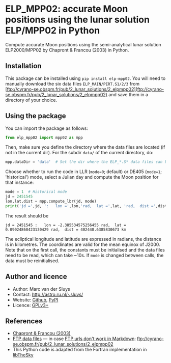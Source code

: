# ELP_MPP02: accurate Moon positions using the lunar solution ELP/MPP02 in Python #

Compute accurate Moon positions using the semi-analytical lunar solution ELP2000/MPP02 by Chapront & Francou
(2003) in Python.


## Installation ##

This package can be installed using `pip install elp-mpp02`.  You will need to manually download the six data
files `ELP_MAIN/PERT.S1/2/3` from
[ftp://cyrano-se.obspm.fr/pub/2_lunar_solutions/2_elpmpp02](ftp://cyrano-se.obspm.fr/pub/2_lunar_solutions/2_elpmpp02)
and save them in a directory of your choice.


## Using the package ##

You can import the package as follows:
```python
from elp_mpp02 import mpp02 as mpp
```

Then, make sure you define the directory where the data files are located (if not in the current dir). 
For the subdir `data/` of the current directory, do:
```python
mpp.dataDir = 'data'  # Set the dir where the ELP_*.S* data files can be found
```

Choose whether to run the code in LLR (`mode=0`; default) or DE405 (`mode=1`; 'historical') mode, select a
Julian day and compute the Moon position for that instance:
```python
mode = 1  # Historical mode
jd = 2451545
lon,lat,dist = mpp.compute_lbr(jd, mode)  
print('jd =',jd, ':   lon =',lon,'rad,  lat =',lat, 'rad,  dist =',dist,'km.')
```
The result should be
```
jd = 2451545 :   lon = -2.385534575256455 rad,  lat = 0.09024868423130429 rad,  dist = 402448.6385830673 km
```

The ecliptical longitude and latitude are expressed in radians, the distance is in kilometres.  The
coordinates are valid for the mean equinox of J2000.  Note that on the first call, the constants must be
initialised and the data files need to be read, which can take ~10s.  If `mode` is changed between calls, the
data must be reinitialised.


## Author and licence ##

* Author: Marc van der Sluys
* Contact: http://astro.ru.nl/~sluys/
* Website: [Github](https://github.com/MarcvdSluys/ELP-MPP02), [PyPI](https://pypi.org/project/elp_mpp02/)
* Licence: [GPLv3+](https://www.gnu.org/licenses/gpl.html)


## References ##

* [Chapront & Francou (2003)](https://ui.adsabs.harvard.edu/abs/2003A%26A...404..735C/abstract)
* [FTP data files](ftp://cyrano-se.obspm.fr/pub/2_lunar_solutions/2_elpmpp02) &mdash; in case [FTP urls don't work in Markdown](https://github.com/gollum/gollum/issues/759): ftp://cyrano-se.obspm.fr/pub/2_lunar_solutions/2_elpmpp02
* This Python code is adapted from the Fortran implementation in [libTheSky](http://libthesky.sourceforge.net/)
